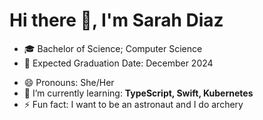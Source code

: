 # Hi there 👋, I'm Sarah Diaz

- :mortar_board: Bachelor of Science; Computer Science
- :date: Expected Graduation Date: December 2024

* 😄 Pronouns: She/Her
* 🌱 I’m currently learning: **TypeScript, Swift, Kubernetes**
* ⚡ Fun fact: I want to be an astronaut and I do archery

<!--
**SarahDiazZ/SarahDiazZ** is a ✨ _special_ ✨ repository because its `README.md` (this file) appears on your GitHub profile.

Here are some ideas to get you started:

- 🔭 I’m currently working on ...
- 🌱 I’m currently learning ...
- 👯 I’m looking to collaborate on ...
- 🤔 I’m looking for help with ...
- 💬 Ask me about ...
- 📫 How to reach me: ...
- 😄 Pronouns: ...
- ⚡ Fun fact: ...
-->
